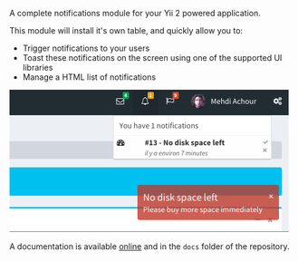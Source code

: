 A complete notifications module for your Yii 2 powered application.

This module will install it's own table, and quickly allow you to:

* Trigger notifications to your users
* Toast these notifications on the screen using one of the supported UI libraries
* Manage a HTML list of notifications
  
![Growl notification](docs/main.png)

A documentation is available [online](http://machour.idk.tn/site/yii/machour/yii2-notifications) and in the `docs` folder of the repository.